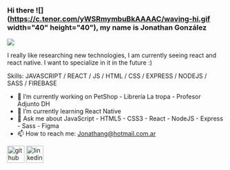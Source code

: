 ### Hi there ![](https://c.tenor.com/yWSRmymbuBkAAAAC/waving-hi.gif width="40" height="40"), my name is Jonathan González
![](https://i.ibb.co/Xt7DcHK/banner.png)

I really like researching new technologies, I am currently seeing react and react native. I want to specialize in it in the future :)

Skills: JAVASCRIPT / REACT / JS / HTML / CSS / EXPRESS / NODEJS / SASS / FIREBASE

- 🔭 I’m currently working on PetShop - Librería La tropa - Profesor Adjunto DH 
- 🌱 I’m currently learning React Native 
- 💬 Ask me about JavaScript - HTML5 - CSS3 - React - NodeJS - Express - Sass - Figma 
- 📫 How to reach me: Jonathang@hotmail.com.ar 


[<img src='https://cdn.jsdelivr.net/npm/simple-icons@3.0.1/icons/github.svg' alt='github' height='40'>](https://github.com/JonathanAGonzalez)  [<img src='https://cdn.jsdelivr.net/npm/simple-icons@3.0.1/icons/linkedin.svg' alt='linkedin' height='40'>](https://www.linkedin.com/in/jonathanantoniogonzalez//)  

